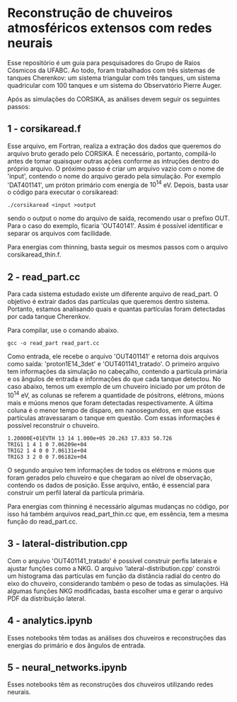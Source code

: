 # Reconstrução de chuveiros atmosféricos extensos com redes neurais

Esse repositório é um guia para pesquisadores do Grupo de Raios Cósmicos da UFABC.
Ao todo, foram trabalhados com três sistemas de tanques Cherenkov: um sistema triangular com três tanques, um sistema quadricular com 100 tanques e um sistema do Observatório Pierre Auger.

Após as simulações do CORSIKA, as análises devem seguir os seguintes passos:

## 1 - corsikaread.f

Esse arquivo, em Fortran, realiza a extração dos dados que queremos do arquivo bruto gerado pelo CORSIKA. É necessário, portanto, compilá-lo antes de tomar quaisquer outras ações conforme as intruções dentro do próprio arquivo. O próximo passo é criar um arquivo vazio com o nome de 'input', contendo o nome do arquivo gerado pela simulação. Por exemplo
'DAT401141', um próton primário com energia de $10^{14}$ eV. Depois, basta usar o código para executar o corsikaread:
```
./corsikaread <input >output
```
sendo o output o nome do arquivo de saída, recomendo usar o prefixo OUT. Para o caso do exemplo, ficaria 'OUT40141'. Assim é possível identificar e separar os arquivos com facilidade.

Para energias com thinning, basta seguir os mesmos passos com o arquivo corsikaread_thin.f.

## 2 - read_part.cc

Para cada sistema estudado existe um diferente arquivo de read_part. O objetivo é extrair dados das partículas que queremos dentro sistema. Portanto, estamos analisando quais e quantas partículas foram detectadas por cada tanque Cherenkov.

Para compilar, use o comando abaixo.
```
gcc -o read_part read_part.cc 
```

Como entrada, ele recebe o arquivo 'OUT401141' e retorna dois arquivos como saída: 'proton1E14_3det' e 'OUT401141_tratado'. O primeiro arquivo tem informações da simulação no cabeçalho, contendo a partícula primária e os ângulos de entrada e informações do que cada tanque detectou. No caso abaixo, temos um exemplo de um chuveiro iniciado por um próton de $10^{14}$ eV, as colunas se referem a quantidade de pósitrons, elétrons, múons mais e múons menos que foram detectadas respectivamente. A última coluna é o menor tempo de disparo, em nanosegundos, em que essas partículas atravessaram o tanque em questão. Com essas informações é possível reconstruir o chuveiro.

```
1.20000E+01EVTH 13 14 1.000e+05 20.263 17.833 50.726
TRIG1 1 4 1 0 7.06209e+04
TRIG2 1 4 0 0 7.06131e+04
TRIG3 3 2 0 0 7.06182e+04
```

O segundo arquivo tem informações de todos os elétrons e múons que foram gerados pelo chuveiro e que chegaram ao nível de observação, contendo os dados de posição. Esse arquivo, então, é essencial para construir um perfil lateral da partícula primária.

Para energias com thinning é necessário algumas mudanças no código, por isso há também arquivos read_part_thin.cc que, em essência, tem a mesma função do read_part.cc.

## 3 - lateral-distribution.cpp

Com o arquivo 'OUT401141_tratado' é possível construir perfis laterais e ajustar funções como a NKG. O arquivo 'lateral-distribution.cpp' constrói um histograma das partículas em função da distância radial do centro do eixo do chuveiro, considerando também o peso de todas as simulações. Há algumas funções NKG modificadas, basta escolher uma e gerar o arquivo PDF da distribuição lateral.

## 4 - analytics.ipynb

Esses notebooks têm todas as análises dos chuveiros e reconstruções das energias do primário e dos ângulos de entrada.

## 5 - neural_networks.ipynb

Esses notebooks têm as reconstruções dos chuveiros utilizando redes neurais.
